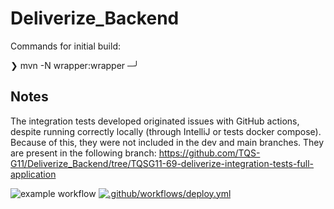# Deliverize_Backend
Commands for initial build:

❯ mvn -N wrapper:wrapper                                                                ─╯

## Notes
The integration tests developed originated issues with GitHub actions, despite running correctly locally (through IntelliJ or tests docker compose).
Because of this, they were not included in the dev and main branches.
They are present in the following branch: https://github.com/TQS-G11/Deliverize_Backend/tree/TQSG11-69-deliverize-integration-tests-full-application
  
![example workflow](https://github.com/TQS-G11/Deliverize_Backend/actions/workflows/maven_dev.yml/badge.svg)
[![.github/workflows/deploy.yml](https://github.com/TQS-G11/Deliverize_Backend/actions/workflows/deploy.yml/badge.svg)](https://github.com/TQS-G11/Deliverize_Backend/actions/workflows/deploy.yml)